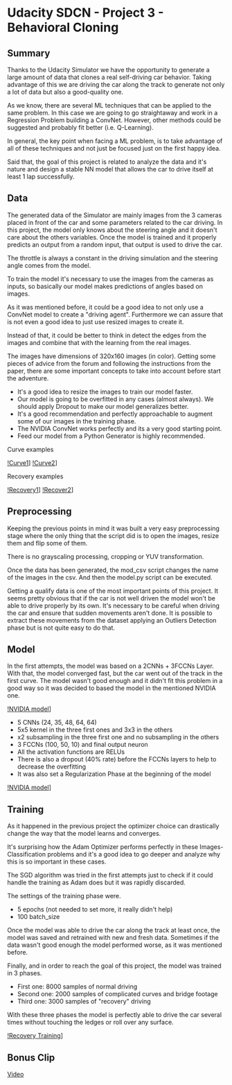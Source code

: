 # Udacity SDCN - Project 3 - Behavioral Cloning

## Summary

Thanks to the Udacity Simulator we have the opportunity to generate a large amount of data
that clones a real self-driving car behavior. Taking advantage of this we are driving the car
along the track to generate not only a lot of data but also a good-quality one.

As we know, there are several ML techniques that can be applied to the same problem. In this
case we are going to go straightaway and work in a Regression Problem building a ConvNet.
However, other methods could be suggested and probably fit better (i.e. Q-Learning).

In general, the key point when facing a ML problem, is to take advantage of all of these techniques and not just be focused just on the first happy idea.

Said that, the goal of this project is related to analyze the data and it's nature and
design a stable NN model that allows the car to drive itself at least 1 lap successfully.

## Data

The generated data of the Simulator are mainly images from the 3 cameras placed in front of the car and
some parameters related to the car driving. In this project, the model only knows about
the steering angle and it doesn't care about the others variables. Once the model
is trained and it properly predicts an output from a random input, that output is used to drive the car.

The throttle is always a constant in the driving simulation and the steering angle comes from the model.

To train the model it's necessary to use the images from the cameras as inputs, so basically our model makes predictions of angles based on images.

As it was mentioned before, it could be a good idea to not only use a ConvNet model to create a "driving agent".
Furthermore we can assure that is not even a good idea to just use resized images to create it.

Instead of that, it could be better to think in detect the edges from the images and combine that with the learning
from the real images.

The images have dimensions of 320x160 images (in color). Getting some pieces of advice from the forum and following the instructions from the paper, there are some important concepts to take into account before start the adventure.

- It's a good idea to resize the images to train our model faster.
- Our model is going to be overfitted in any cases (almost always). We should apply Dropout to make our model generalizes better.
- It's a good recommendation and perfectly approachable to augment some of our images in the training phase.
- The NVIDIA ConvNet works perfectly and its a very good starting point.
- Feed our model from a Python Generator is highly recommended.

Curve examples

[!Curve1](/imgs/curve1.png?raw=true)] [!Curve2](/imgs/curve2.png?raw=true)]

Recovery examples

[!Recovery1](/imgs/recovery1.png?raw=true)] [!Recover2](/imgs/recovery2.png?raw=true)]

## Preprocessing

Keeping the previous points in mind it was built a very easy preprocessing stage where
the only thing that the script did is to open the images, resize them and flip some of them.

There is no grayscaling processing, cropping or YUV transformation.

Once the data has been generated, the mod_csv script changes the name of the
images in the csv. And then the model.py script can be executed.

Getting a qualify data is one of the most important points of this project. It seems pretty obvious that
if the car is not well driven the model won't be able to drive properly by its own.
It's necessary to be careful when driving the car and ensure that sudden movements aren't done. It is possible to extract these movements from the dataset applying an Outliers Detection phase but is not
quite easy to do that.

## Model

In the first attempts, the model was based on a 2CNNs + 3FCCNs Layer. With that, the model converged
fast, but the car went out of the track in the first curve. The model wasn't good enough and it didn't fit this problem
in a good way so it was decided to based the model in the mentioned NVIDIA one.

[!NVIDIA model](/imgs/model.png?raw=true)]

- 5 CNNs (24, 35, 48, 64, 64)
- 5x5 kernel in the three first ones and 3x3 in the others
- x2 subsampling in the three first one and no subsampling in the others
- 3 FCCNs (100, 50, 10) and final output neuron
- All the activation functions are RELUs
- There is also a dropout (40% rate) before the FCCNs layers to help to decrease the overfitting
- It was also set a Regularization Phase at the beginning of the model

[!NVIDIA model](/imgs/summary.png?raw=true)]

## Training

As it happened in the previous project the optimizer choice can drastically
change the way that the model learns and converges.

It's surprising how the Adam Optimizer performs perfectly in these Images-Classification problems and
it's a good idea to go deeper and analyze why this is so important in these cases.

The SGD algorithm was tried in the first attempts just to check if it could handle the training as Adam does but
it was rapidly discarded.

The settings of the training phase were.

- 5 epochs (not needed to set more, it really didn't help)
- 100 batch_size

Once the model was able to drive the car along the track at least once, the model was saved and
retrained with new and fresh data. Sometimes if the data wasn't good enough the model performed worse, as it was mentioned before.

Finally, and in order to reach the goal of this project, the model was trained in 3 phases.

- First one: 8000 samples of normal driving
- Second one: 2000 samples of complicated curves and bridge footage
- Third one: 3000 samples of "recovery" driving

With these three phases the model is perfectly able to drive the car several times without touching
the ledges or roll over any surface.

[!Recovery Training](/imgs/from_training.png?raw=true)]

## Bonus Clip

[Video](https://youtu.be/tULhqVPfABw)
